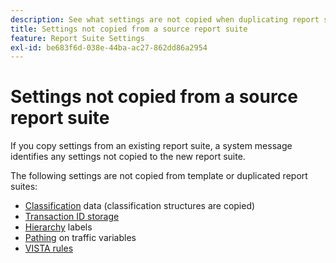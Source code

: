 ```yaml
---
description: See what settings are not copied when duplicating report suites.
title: Settings not copied from a source report suite
feature: Report Suite Settings
exl-id: be683f6d-038e-44ba-ac27-862dd86a2954
---
```

# Settings not copied from a source report suite

If you copy settings from an existing report suite, a system message identifies any settings not copied to the new report suite.

The following settings are not copied from template or duplicated report suites: 

* [Classification](/help/components/classifications/classifications-overview.md) data (classification structures are copied)
* [Transaction ID storage](/help/admin/admin/c-manage-report-suites/c-edit-report-suites/general/general-acct-settings-admin.md)
* [Hierarchy](/help/components/dimensions/hierarchy.md) labels
* [Pathing](/help/admin/admin/c-manage-report-suites/c-edit-report-suites/c-traffic-management/traffic-management.md) on traffic variables
* [VISTA rules](/help/technotes/vista.md)
